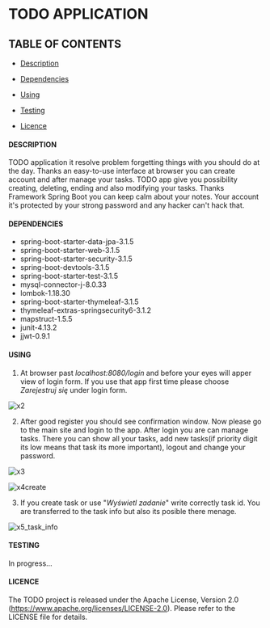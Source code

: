 # TODO APPLICATION #

## TABLE OF CONTENTS ##
* <a href="https://github.com/JavaDawid/TODO#description"> Description </a>

* <a href="https://github.com/JavaDawid/TODO#dependencies"> Dependencies </a>

* <a href="https://github.com/JavaDawid/TODO#using">Using </a>

* <a href="https://github.com/JavaDawid/TODO#testing"> Testing </a>

* <a href="https://github.com/JavaDawid/TODO#licence"> Licence </a>

#### DESCRIPTION ####

TODO application it resolve problem forgetting things with you should do at the day. Thanks an easy-to-use interface at browser you can create account and after manage your tasks.
TODO app give you possibility creating, deleting, ending and also modifying your tasks. Thanks Framework Spring Boot you can keep calm about your notes. Your account it's protected by your strong password and any hacker can't hack that.


#### DEPENDENCIES ####

  - spring-boot-starter-data-jpa-3.1.5
  - spring-boot-starter-web-3.1.5
  - spring-boot-starter-security-3.1.5
  - spring-boot-devtools-3.1.5
  - spring-boot-starter-test-3.1.5
  - mysql-connector-j-8.0.33
  - lombok-1.18.30
  - spring-boot-starter-thymeleaf-3.1.5
  - thymeleaf-extras-springsecurity6-3.1.2
  - mapstruct-1.5.5
  - junit-4.13.2
  - jjwt-0.9.1

#### USING ####

1.  At browser past <i> localhost:8080/login </i> and before your eyes will apper view of login form. If you use that app first time please choose <i>Zarejestruj się</i> under login form.
   
  ![x2](https://github.com/JavaDawid/TODO/assets/122672760/bc8d894a-619a-4707-9c6b-c0d9dc205b00)

2.  After good register you should see confirmation window. Now please go to the main site and login to the app. After login you are can manage tasks. There you can show all your tasks, add new tasks(if priority digit its low means that task its more important), logout and change your password.
   
  ![x3](https://github.com/JavaDawid/TODO/assets/122672760/fb9ddf32-080f-4058-afdc-8f3c8a75a4a3)
  
  ![x4create](https://github.com/JavaDawid/TODO/assets/122672760/0bb23073-4100-4950-aba2-a7f4255b7a54)

3. If you create task or use "<i>Wyświetl zadanie</i>" write correctly task id. You are transferred to the task info but also its posible there menage.
   
  ![x5_task_info](https://github.com/JavaDawid/TODO/assets/122672760/90771636-f57b-44bf-a32d-8944bb00223c)

  #### TESTING ####
  In progress...
  
  #### LICENCE ####

The TODO project is released under the Apache License, Version 2.0 (https://www.apache.org/licenses/LICENSE-2.0). Please refer to the LICENSE file for details.
  
